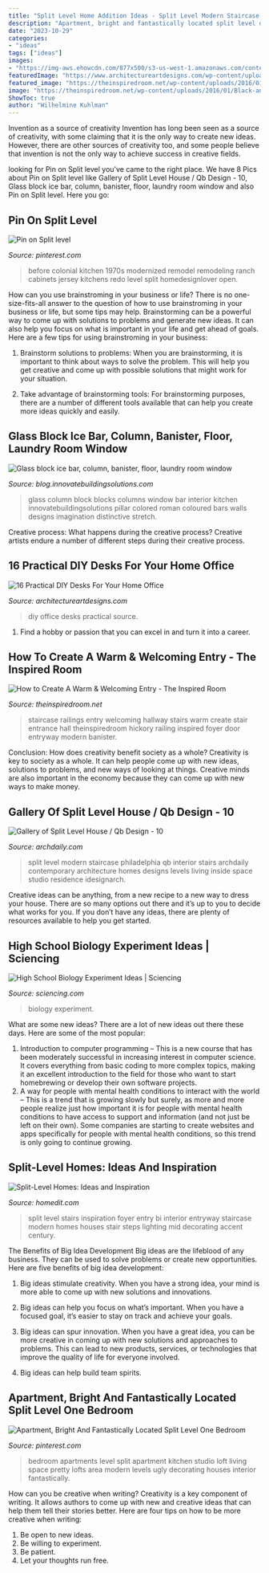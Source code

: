 ```yaml
---
title: "Split Level Home Addition Ideas - Split Level Modern Staircase Philadelphia Qb Interior Stairs Archdaily Contemporary Architecture Homes Designs Levels Living Inside Space Studio Residence Idesignarch"
description: "Apartment, bright and fantastically located split level one bedroom"
date: "2023-10-29"
categories:
- "ideas"
tags: ["ideas"]
images:
- "https://img-aws.ehowcdn.com/877x500/s3-us-west-1.amazonaws.com/contentlab.studiod/getty/cd599cae3287430ca6b24dbc9841df4e"
featuredImage: "https://www.architectureartdesigns.com/wp-content/uploads/2015/01/775.jpg"
featured_image: "https://theinspiredroom.net/wp-content/uploads/2016/01/Black-and-White-Staircase-Railings-with-Hickory-Floors-The-Inspired-Room.jpg"
image: "https://theinspiredroom.net/wp-content/uploads/2016/01/Black-and-White-Staircase-Railings-with-Hickory-Floors-The-Inspired-Room.jpg"
ShowToc: true
author: "Wilhelmine Kuhlman"
---
```



Invention as a source of creativity
Invention has long been seen as a source of creativity, with some claiming that it is the only way to create new ideas. However, there are other sources of creativity too, and some people believe that invention is not the only way to achieve success in creative fields.

	

		
looking for Pin on Split level you've came to the right place. We have 8 Pics about Pin on Split level like Gallery of Split Level House / Qb Design - 10, Glass block ice bar, column, banister, floor, laundry room window and also Pin on Split level. Here you go:
		
    
## Pin On Split Level

<img loading=lazy src="https://i.pinimg.com/736x/05/7d/d5/057dd58d6e8e05cb052660663fb6a2a8.jpg" onerror="this.onerror=null;this.src='https://tse4.mm.bing.net/th?id=OIP.RQHZwZfp_FRqfXuaLBmLKwHaKi&amp;pid=15.1';" alt="Pin on Split level">

_Source: pinterest.com_

>before colonial kitchen 1970s modernized remodel remodeling ranch cabinets jersey kitchens redo level split homedesignlover open. 

	

How can you use brainstroming in your business or life?
There is no one-size-fits-all answer to the question of how to use brainstroming in your business or life, but some tips may help. Brainstorming can be a powerful way to come up with solutions to problems and generate new ideas. It can also help you focus on what is important in your life and get ahead of goals. Here are a few tips for using brainstroming in your business: 
1. Brainstorm solutions to problems: When you are brainstorming, it is important to think about ways to solve the problem. This will help you get creative and come up with possible solutions that might work for your situation. 

2. Take advantage of brainstorming tools: For brainstorming purposes, there are a number of different tools available that can help you create more ideas quickly and easily.

    
## Glass Block Ice Bar, Column, Banister, Floor, Laundry Room Window

<img loading=lazy src="https://blog.innovatebuildingsolutions.com/wp-content/uploads/2014/06/Colored-and-Frosted-Column-DSC00474.jpg" onerror="this.onerror=null;this.src='https://tse3.mm.bing.net/th?id=OIP.Lpp7IlaeBp0vcrdqkgBMYQHaJ4&amp;pid=15.1';" alt="Glass block ice bar, column, banister, floor, laundry room window">

_Source: blog.innovatebuildingsolutions.com_

>glass column block blocks columns window bar interior kitchen innovatebuildingsolutions pillar colored roman coloured bars walls designs imagination distinctive stretch. 

	

Creative process: What happens during the creative process?
Creative artists endure a number of different steps during their creative process.

    
## 16 Practical DIY Desks For Your Home Office

<img loading=lazy src="https://www.architectureartdesigns.com/wp-content/uploads/2015/01/775.jpg" onerror="this.onerror=null;this.src='https://tse4.mm.bing.net/th?id=OIP.01NBEvExJgaEh11GvjJFRAHaLD&amp;pid=15.1';" alt="16 Practical DIY Desks For Your Home Office">

_Source: architectureartdesigns.com_

>diy office desks practical source. 

	

1. Find a hobby or passion that you can excel in and turn it into a career.

    
## How To Create A Warm &amp; Welcoming Entry - The Inspired Room

<img loading=lazy src="https://theinspiredroom.net/wp-content/uploads/2016/01/Black-and-White-Staircase-Railings-with-Hickory-Floors-The-Inspired-Room.jpg" onerror="this.onerror=null;this.src='https://tse1.mm.bing.net/th?id=OIP.7hcQ5T2w_TBWSY_EZyuobwHaLH&amp;pid=15.1';" alt="How to Create A Warm &amp; Welcoming Entry - The Inspired Room">

_Source: theinspiredroom.net_

>staircase railings entry welcoming hallway stairs warm create stair entrance hall theinspiredroom hickory railing inspired foyer door entryway modern banister. 

	

Conclusion: How does creativity benefit society as a whole?
Creativity is key to society as a whole. It can help people come up with new ideas, solutions to problems, and new ways of looking at things. Creative minds are also important in the economy because they can come up with new ways to make money.

    
## Gallery Of Split Level House / Qb Design - 10

<img loading=lazy src="https://images.adsttc.com/media/images/5008/7661/28ba/0d50/da00/096e/large_jpg/stringio.jpg?1360754717" onerror="this.onerror=null;this.src='https://tse1.mm.bing.net/th?id=OIP.LRWresnPj9qYu364ofkMIwHaJ4&amp;pid=15.1';" alt="Gallery of Split Level House / Qb Design - 10">

_Source: archdaily.com_

>split level modern staircase philadelphia qb interior stairs archdaily contemporary architecture homes designs levels living inside space studio residence idesignarch. 

	

Creative ideas can be anything, from a new recipe to a new way to dress your house. There are so many options out there and it’s up to you to decide what works for you. If you don’t have any ideas, there are plenty of resources available to help you get started.

    
## High School Biology Experiment Ideas | Sciencing

<img loading=lazy src="https://img-aws.ehowcdn.com/877x500/s3-us-west-1.amazonaws.com/contentlab.studiod/getty/cd599cae3287430ca6b24dbc9841df4e" onerror="this.onerror=null;this.src='https://tse1.mm.bing.net/th?id=OIP.JO_7Aa5gHmdyeL-Sqai_RQHaEO&amp;pid=15.1';" alt="High School Biology Experiment Ideas | Sciencing">

_Source: sciencing.com_

>biology experiment. 

	

What are some new ideas?
There are a lot of new ideas out there these days. Here are some of the most popular: 
1) Introduction to computer programming – This is a new course that has been moderately successful in increasing interest in computer science. It covers everything from basic coding to more complex topics, making it an excellent introduction to the field for those who want to start homebrewing or develop their own software projects. 
2) A way for people with mental health conditions to interact with the world – This is a trend that is growing slowly but surely, as more and more people realize just how important it is for people with mental health conditions to have access to support and information (and not just be left on their own). Some companies are starting to create websites and apps specifically for people with mental health conditions, so this trend is only going to continue growing.

    
## Split-Level Homes: Ideas And Inspiration

<img loading=lazy src="http://cdn.homedit.com/wp-content/uploads/2013/11/tree-near-stairs.jpg" onerror="this.onerror=null;this.src='https://tse1.mm.bing.net/th?id=OIP.pv9m6A099kSRALuxlW4fMgHaLH&amp;pid=15.1';" alt="Split-Level Homes: Ideas and Inspiration">

_Source: homedit.com_

>split level stairs inspiration foyer entry bi interior entryway staircase modern homes houses stair steps lighting mid decorating accent century. 

	

The Benefits of Big Idea Development
Big ideas are the lifeblood of any business. They can be used to solve problems or create new opportunities. Here are five benefits of big idea development:
1. Big ideas stimulate creativity. When you have a strong idea, your mind is more able to come up with new solutions and innovations.

2. Big ideas can help you focus on what’s important. When you have a focused goal, it’s easier to stay on track and achieve your goals.

3. Big ideas can spur innovation. When you have a great idea, you can be more creative in coming up with new solutions and approaches to problems. This can lead to new products, services, or technologies that improve the quality of life for everyone involved.

4. Big ideas can help build team spirits.

    
## Apartment, Bright And Fantastically Located Split Level One Bedroom

<img loading=lazy src="https://i.pinimg.com/736x/31/34/d8/3134d8f1a93f6e48759cebb2b5a65829--lofts-studio-studio-apartments.jpg" onerror="this.onerror=null;this.src='https://tse2.mm.bing.net/th?id=OIP.17bwFDQiXV3dpo6oL0ufaQHaFm&amp;pid=15.1';" alt="Apartment, Bright And Fantastically Located Split Level One Bedroom">

_Source: pinterest.com_

>bedroom apartments level split apartment kitchen studio loft living space pretty lofts area modern levels ugly decorating houses interior fantastically. 

	

How can you be creative when writing?
Creativity is a key component of writing. It allows authors to come up with new and creative ideas that can help them tell their stories better. Here are four tips on how to be more creative when writing:
1. Be open to new ideas.
2. Be willing to experiment.
3. Be patient.
4. Let your thoughts run free.

